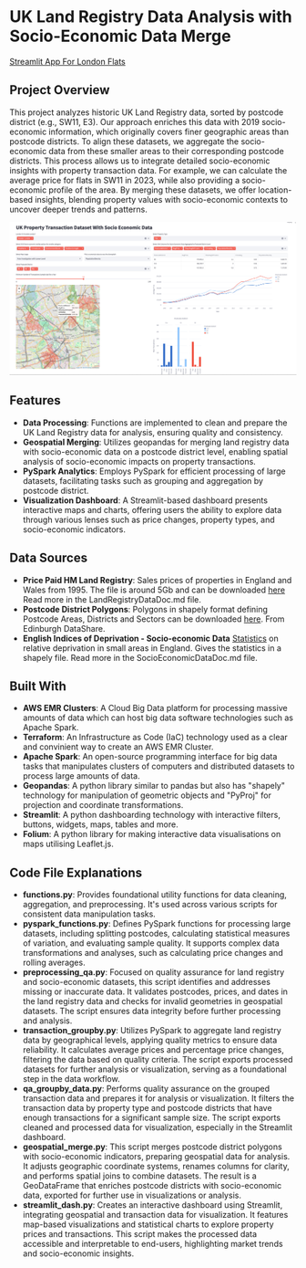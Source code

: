 # UK Land Registry Data Analysis with Socio-Economic Data Merge
[Streamlit App For London Flats](https://land-registry-merge-socio-economic.streamlit.app/)

## Project Overview

This project analyzes historic UK Land Registry data, sorted by postcode district (e.g., SW11, E3). Our approach enriches this data with 2019 socio-economic information, which originally covers finer geographic areas than postcode districts. To align these datasets, we aggregate the socio-economic data from these smaller areas to their corresponding postcode districts. This process allows us to integrate detailed socio-economic insights with property transaction data. For example, we can calculate the average price for flats in SW11 in 2023, while also providing a socio-economic profile of the area. By merging these datasets, we offer location-based insights, blending property values with socio-economic contexts to uncover deeper trends and patterns.

![Example Dashboard Output Of London Postcode District Comparisons](/Images/LondonDistrictsComparison.png)

## Features

- **Data Processing**: Functions are implemented to clean and prepare the UK Land Registry data for analysis, ensuring quality and consistency.
- **Geospatial Merging**: Utilizes geopandas for merging land registry data with socio-economic data on a postcode district level, enabling spatial analysis of socio-economic impacts on property transactions.
- **PySpark Analytics**: Employs PySpark for efficient processing of large datasets, facilitating tasks such as grouping and aggregation by postcode district.
- **Visualization Dashboard**: A Streamlit-based dashboard presents interactive maps and charts, offering users the ability to explore data through various lenses such as price changes, property types, and socio-economic indicators.

## Data Sources

- **Price Paid HM Land Registry**: Sales prices of properties in England and Wales from 1995. The file is around 5Gb and can be downloaded [here](https://www.gov.uk/government/statistical-data-sets/price-paid-data-downloads) Read more in the LandRegistryDataDoc.md file.
- **Postcode District Polygons**: Polygons in shapely format defining Postcode Areas, Districts and Sectors can be downloaded
[here](https://datashare.ed.ac.uk/handle/10283/2597). From Edinburgh DataShare.
- **English Indices of Deprivation - Socio-economic Data** [Statistics](https://www.gov.uk/government/statistics/english-indices-of-deprivation-2019) on relative deprivation in small areas in England. Gives the statistics in a shapely file. Read more in the SocioEconomicDataDoc.md file.

## Built With
- **AWS EMR Clusters**: A Cloud Big Data platform for processing massive amounts of data which can host big data software technologies such as Apache Spark.
- **Terraform**: An Infrastructure as Code (IaC) technology used as a clear and convinient way to create an AWS EMR Cluster.
- **Apache Spark**: An open-source programming interface for big data tasks that manipulates clusters of computers and distributed datasets to process large amounts of data.
- **Geopandas**: A python library similar to pandas but also has "shapely" technology for manipulation of geometric objects and "PyProj" for projection and coordinate transformations.
- **Streamlit**: A python dashboarding technology with interactive filters, buttons, widgets, maps, tables and more.
- **Folium**: A python library for making interactive data visualisations on maps utilising Leaflet.js.

## Code File Explanations
- **functions.py**: Provides foundational utility functions for data cleaning, aggregation, and preprocessing. It's used across various scripts for consistent data manipulation tasks.
- **pyspark_functions.py**: Defines PySpark functions for processing large datasets, including splitting postcodes, calculating statistical measures of variation, and evaluating sample quality. It supports complex data transformations and analyses, such as calculating price changes and rolling averages.
- **preprocessing_qa.py**: Focused on quality assurance for land registry and socio-economic datasets, this script identifies and addresses missing or inaccurate data. It validates postcodes, prices, and dates in the land registry data and checks for invalid geometries in geospatial datasets. The script ensures data integrity before further processing and analysis.
- **transaction_groupby.py**: Utilizes PySpark to aggregate land registry data by geographical levels, applying quality metrics to ensure data reliability. It calculates average prices and percentage price changes, filtering the data based on quality criteria. The script exports processed datasets for further analysis or visualization, serving as a foundational step in the data workflow.
- **qa_groupby_data.py**: Performs quality assurance on the grouped transaction data and prepares it for analysis or visualization. It filters the transaction data by property type and postcode districts that have enough transactions for a significant sample size. The script exports cleaned and processed data for visualization, especially in the Streamlit dashboard.
- **geospatial_merge.py**: This script merges postcode district polygons with socio-economic indicators, preparing geospatial data for analysis. It adjusts geographic coordinate systems, renames columns for clarity, and performs spatial joins to combine datasets. The result is a GeoDataFrame that enriches postcode districts with socio-economic data, exported for further use in visualizations or analysis.
- **streamlit_dash.py**: Creates an interactive dashboard using Streamlit, integrating geospatial and transaction data for visualization. It features map-based visualizations and statistical charts to explore property prices and transactions. This script makes the processed data accessible and interpretable to end-users, highlighting market trends and socio-economic insights.


